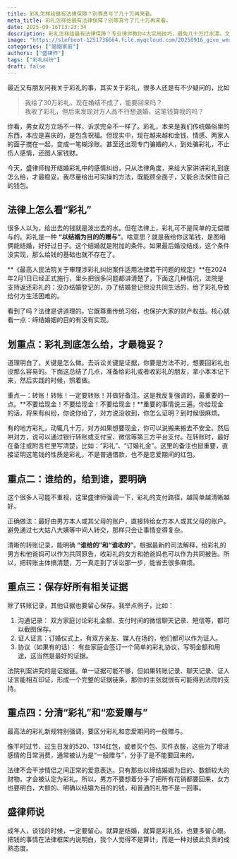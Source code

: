```yaml
---
title: 彩礼怎样给最有法律保障？别等真亏了几十万再来看。
meta_title: 彩礼怎样给最有法律保障？别等真亏了几十万再来看。
date: 2025-09-16T13:23:34
description: 彩礼怎样给最有法律保障？专业律师教你4大实用技巧，避免几十万打水漂。文章详解彩礼的法律性质：以结婚为目的的赠与，婚没结成可要求返还。重点强调必须银行转账并备注'彩礼'，避免现金支付难以举证；明确转账主体，男方直接转给女方，避免通过中间人；保存聊天记录、证人证言等完整证据链；区分彩礼与恋爱赠与，日常红包不能要回。根据2024年最新司法解释，未登记、未共同生活、导致生活困难三种情形支持返还。掌握这些方法，既能顾全面子又能合法保护财产，让彩礼纠纷不再成为婚姻的绊脚石。
image: "https://slefboot-1251736664.file.myqcloud.com/20250916_give_wedding_gift.webp"
categories: ["婚姻家庭"]
authors: ["盛律师"]
tags: ["彩礼纠纷"]
draft: false
---
```


最近又有朋友问我关于彩礼的事，其实关于彩礼，很多人还是有不少疑问的，比如

> 我给了30万彩礼，现在婚结不成了，能要回来吗？  
> 我收了彩礼，但后来发现对方人品不行想退婚，这笔钱算我的吗？

你看，男女双方立场不一样，诉求完全不一样了。彩礼，本来是我们传统婚俗里的东西，本应是喜庆的，是包含祝福。但现实中，现在越来越和金钱、情感、两家人的面子搅在一起，变成一笔糊涂账。甚至还出现专门骗婚的人，到处骗彩礼，不止伤人感情，还图人家钱财。

今天，盛律师抛开结婚彩礼中的感情纠纷，只从法律角度，来给大家讲讲彩礼到底怎么给，才最稳妥。我尽量给出可实操的方法，既能顾全面子，又能合法保住自己的钱包。

## 法律上怎么看“彩礼”

很多人以为，给出去的钱就是泼出去的水。但在法律上，彩礼可不是简单的无偿赠与的。彩礼是一种 **“以结婚为目的的赠与”**。啥意思？就是我给你这笔钱，是图咱俩能结婚，好好过日子。这个结婚就是附加的条件。如果最后婚没结成，这个条件没实现，那么给钱的基础也就不存在了。

**《最高人民法院关于审理涉彩礼纠纷案件适用法律若干问题的规定》**在2024年2月1日已经正式施行，里头把很多问题都讲清楚了，下面这几种情况，法院是支持返还彩礼的：没办结婚登记的，办了结婚登记但没共同生活的，给了彩礼导致给付方生活困难的。

看到了吗？法律是讲道理的。它既尊重传统习俗，也保护大家的财产权益。核心就看一点：缔结婚姻的目的有没有实现。

## 划重点：彩礼到底怎么给，才最稳妥？

道理明白了，关键是怎么做。去诉讼关键是证据，你要是方法不对，想要回彩礼也没那么容易的。下面这总结了几点，准备给彩礼或者收彩礼的朋友，拿小本本记下来，然后实践的时候，照着做。

重点一：转账！转账！一定要转账！并做好备注。这是我反复强调的，最重要的一点。**不要给现金！不要给现金！不要给现金！**重要的事情说三遍。你给现金的话，将来有纠纷，你说你给了，对方说没收到，你怎么证明？到时候很麻烦。

有的地方彩礼，动辄几十万，对方如果想要现金，你可以说搬来搬去不安全。然后哄对方，说可以通过银行转账或支付宝、微信等第三方平台支付。在转账时，最好在备注或附言栏里写清楚，比如：“彩礼”、“订婚礼金”。这里的备注也挺重要，直接证明这笔钱的性质是彩礼，不是普通借款，也不是恋爱期间的红包。

## 重点二：谁给的，给到谁，要明确

这个很多人可能不重视，这里盛律师强调一下，彩礼的支付路径，越简单越清晰越好。

正确做法：最好由男方本人或其父母的账户，直接转给女方本人或其父母的账户。避免通过七大姑八大姨等中间人转交，那样只会让事情变得复杂。

清晰的转账记录，能明确 **“谁给的”和“谁收的”**。根据最新的司法解释，给彩礼的男方和他爸妈可以作为共同原告，收彩礼的女方和她爸妈也可以作为共同被告。所以，把转账主体搞清楚，万一真走到了诉讼那一步，能省去很多麻烦。

## 重点三：保存好所有相关证据

除了转账记录，其他证据也要留心保存。我举点例子，比如：

1. 沟通记录： 双方家庭讨论彩礼金额、支付时间的微信聊天记录、短信等，都可以截图保存。
2. 证人证言：订婚仪式上，有双方亲友、媒人在场的，他们都可以作为证人。
3. 协议（如果有的话）： 有些家庭会签订一个简单的彩礼协议，写明金额和用途，这当然是最好的证据。

法院判案讲究的是证据链。单一证据可能不够，但如果转账记录、聊天记录、证人证言能相互印证，形成一个完整的证据链条，那你的主张就很有可能得到法院的支持。

## 重点四：分清“彩礼”和“恋爱赠与”

最高法的彩礼新规特别强调，要区分彩礼和恋爱期间的一般赠与。

像平时过节、过生日发的520、1314红包，或者买个包、买件衣服，这些为了增进感情的日常消费，通常被认为是“一般赠与”，分手了是不能要回来的。

法律不会干涉情侣之间正常的爱意表达。只有那些以缔结婚姻为目的、数额较大的财物，才会被认定为彩礼。所以，男方不要想着分手了把所有花销都要回来，女方也要明白，大额的、明确以结婚为目的的钱，和普通的礼物不是一回事。

## 盛律师说

成年人，谈钱的时候，一定要留心。就算是结婚，就算是彩礼钱，也要多留心眼。把钱的事情在法律框架内说明白，我个人觉得不是算计，而是一种对彼此负责的成熟态度。